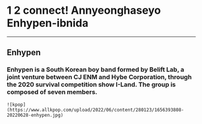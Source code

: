 # 1 2 connect! Annyeonghaseyo Enhypen-ibnida
-------------------
## Enhypen
### Enhypen is a South Korean boy band formed by Belift Lab, a joint venture between CJ ENM and Hybe Corporation, through the 2020 survival competition show I-Land. The group is composed of seven members.
	![kpop](https://www.allkpop.com/upload/2022/06/content/280123/1656393808-20220628-enhypen.jpg)
  
